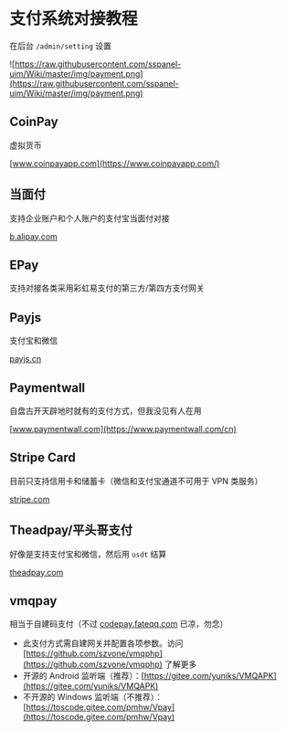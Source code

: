 # 支付系统对接教程

在后台 `/admin/setting` 设置

![https://raw.githubusercontent.com/sspanel-uim/Wiki/master/img/payment.png](https://raw.githubusercontent.com/sspanel-uim/Wiki/master/img/payment.png)

## CoinPay
虚拟货币

[www.coinpayapp.com](https://www.coinpayapp.com/)

## 当面付
支持企业账户和个人账户的支付宝当面付对接

[b.alipay.com](https://b.alipay.com/signing/productDetailV2.htm?productId=I1011000290000001003)

## EPay
支持对接各类采用彩虹易支付的第三方/第四方支付网关

## Payjs
支付宝和微信

[payjs.cn](https://payjs.cn/)

## Paymentwall
自盘古开天辟地时就有的支付方式，但我没见有人在用

[www.paymentwall.com](https://www.paymentwall.com/cn)

## Stripe Card
目前只支持信用卡和储蓄卡（微信和支付宝通道不可用于 VPN 类服务）

[stripe.com](https://stripe.com/zh-cn-hk)

## Theadpay/平头哥支付
好像是支持支付宝和微信，然后用 `usdt` 结算

[theadpay.com](https://theadpay.com)

## vmqpay
相当于自建码支付（不过 [codepay.fateqq.com](https://codepay.fateqq.com) 已凉，勿念）

- 此支付方式需自建网关并配置各项参数。访问 [https://github.com/szvone/vmqphp](https://github.com/szvone/vmqphp) 了解更多
- 开源的 Android 监听端（推荐）：[https://gitee.com/yuniks/VMQAPK](https://gitee.com/yuniks/VMQAPK)
- 不开源的 Windows 监听端（不推荐）：[https://toscode.gitee.com/pmhw/Vpay](https://toscode.gitee.com/pmhw/Vpay)
